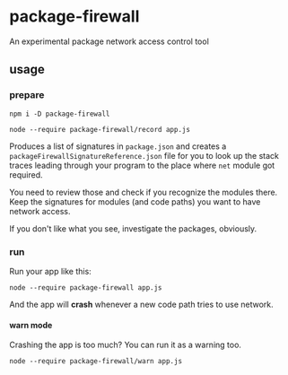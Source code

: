 # package-firewall

An experimental package network access control tool


## usage

### prepare

```
npm i -D package-firewall
```

```
node --require package-firewall/record app.js
```

Produces a list of signatures in `package.json` and creates a `packageFirewallSignatureReference.json` file for you to look up the stack traces leading through your program to the place where `net` module got required.

You need to review those and check if you recognize the modules there.   
Keep the signatures for modules (and code paths) you want to have network access. 

If you don't like what you see, investigate the packages, obviously.

### run
Run your app like this:

```
node --require package-firewall app.js
```

And the app will **crash** whenever a new code path tries to use network.

#### warn mode

Crashing the app is too much? You can run it as a warning too.

```
node --require package-firewall/warn app.js
```
